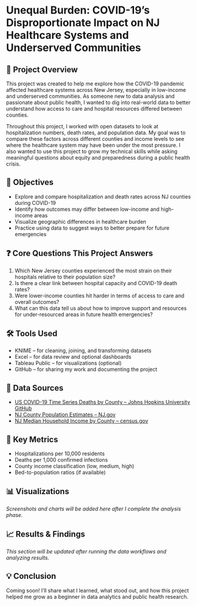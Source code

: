 # Unequal Burden: COVID-19’s Disproportionate Impact on NJ Healthcare Systems and Underserved Communities

## 📌 Project Overview
This project was created to help me explore how the COVID-19 pandemic affected healthcare systems across New Jersey, especially in low-income and underserved communities. As someone new to data analysis and passionate about public health, I wanted to dig into real-world data to better understand how access to care and hospital resources differed between counties.

Throughout this project, I worked with open datasets to look at hospitalization numbers, death rates, and population data. My goal was to compare these factors across different counties and income levels to see where the healthcare system may have been under the most pressure. I also wanted to use this project to grow my technical skills while asking meaningful questions about equity and preparedness during a public health crisis.

## 🌟 Objectives
- Explore and compare hospitalization and death rates across NJ counties during COVID-19
- Identify how outcomes may differ between low-income and high-income areas
- Visualize geographic differences in healthcare burden
- Practice using data to suggest ways to better prepare for future emergencies

## ❓ Core Questions This Project Answers
1. Which New Jersey counties experienced the most strain on their hospitals relative to their population size?
2. Is there a clear link between hospital capacity and COVID-19 death rates?
3. Were lower-income counties hit harder in terms of access to care and overall outcomes?
4. What can this data tell us about how to improve support and resources for under-resourced areas in future health emergencies?

## 🛠️ Tools Used
- KNIME – for cleaning, joining, and transforming datasets
- Excel – for data review and optional dashboards
- Tableau Public – for visualizations (optional)
- GitHub – for sharing my work and documenting the project

## 📂 Data Sources
- [US COVID-19 Time Series Deaths by County – Johns Hopkins University GitHub](https://github.com/CSSEGISandData/COVID-19/blob/master/csse_covid_19_data/csse_covid_19_time_series/time_series_covid19_deaths_US.csv)
- [NJ County Population Estimates – NJ.gov](#)
- [NJ Median Household Income by County – census.gov](#)

## 🧪 Key Metrics
- Hospitalizations per 10,000 residents
- Deaths per 1,000 confirmed infections
- County income classification (low, medium, high)
- Bed-to-population ratios (if available)

## 📊 Visualizations
_Screenshots and charts will be added here after I complete the analysis phase._

## 📈 Results & Findings
_This section will be updated after running the data workflows and analyzing results._

## 💡 Conclusion
Coming soon! I’ll share what I learned, what stood out, and how this project helped me grow as a beginner in data analytics and public health research.

